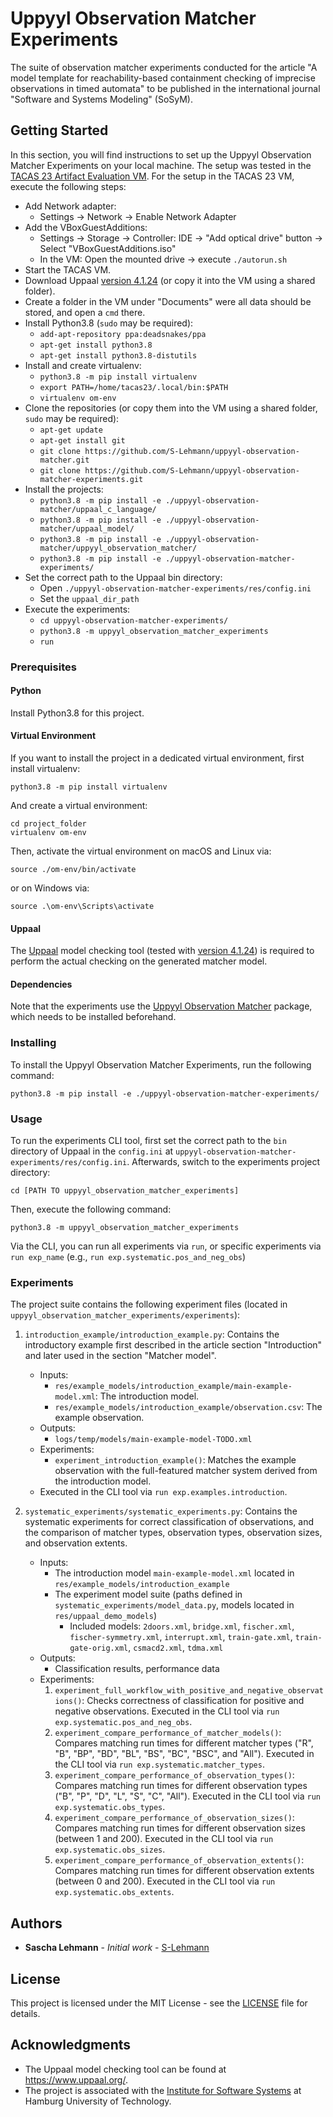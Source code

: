 # Uppyyl Observation Matcher Experiments

The suite of observation matcher experiments conducted for the article "A model template for reachability-based containment checking of imprecise observations in timed automata" to be published in the international journal "Software and Systems Modeling" (SoSyM).

## Getting Started

In this section, you will find instructions to set up the Uppyyl Observation Matcher Experiments on your local machine.
The setup was tested in the [TACAS 23 Artifact Evaluation VM](https://zenodo.org/records/7113223).
For the setup in the TACAS 23 VM, execute the following steps:
- Add Network adapter: 
  - Settings -> Network -> Enable Network Adapter
- Add the VBoxGuestAdditions:
  - Settings -> Storage -> Controller: IDE -> "Add optical drive" button -> Select "VBoxGuestAdditions.iso"
  - In the VM: Open the mounted drive -> execute `./autorun.sh`
- Start the TACAS VM.
- Download Uppaal [version 4.1.24](https://uppaal.org/downloads/other/#uppaal-41) (or copy it into the VM using a shared folder).
- Create a folder in the VM under "Documents" were all data should be stored, and open a `cmd` there.
- Install Python3.8 (`sudo` may be required):
  - `add-apt-repository ppa:deadsnakes/ppa`
  - `apt-get install python3.8`
  - `apt-get install python3.8-distutils`
- Install and create virtualenv:
  - `python3.8 -m pip install virtualenv`
  - `export PATH=/home/tacas23/.local/bin:$PATH`
  - `virtualenv om-env`
- Clone the repositories (or copy them into the VM using a shared folder, `sudo` may be required):
  - `apt-get update`
  - `apt-get install git`
  - `git clone https://github.com/S-Lehmann/uppyyl-observation-matcher.git`
  - `git clone https://github.com/S-Lehmann/uppyyl-observation-matcher-experiments.git`
- Install the projects:
  - `python3.8 -m pip install -e ./uppyyl-observation-matcher/uppaal_c_language/`
  - `python3.8 -m pip install -e ./uppyyl-observation-matcher/uppaal_model/`
  - `python3.8 -m pip install -e ./uppyyl-observation-matcher/uppyyl_observation_matcher/`
  - `python3.8 -m pip install -e ./uppyyl-observation-matcher-experiments/`
- Set the correct path to the Uppaal bin directory:
  - Open `./uppyyl-observation-matcher-experiments/res/config.ini`
  - Set the `uppaal_dir_path`
- Execute the experiments:
  - `cd uppyyl-observation-matcher-experiments/`
  - `python3.8 -m uppyyl_observation_matcher_experiments`
  - `run`

### Prerequisites

#### Python

Install Python3.8 for this project.

#### Virtual Environment

If you want to install the project in a dedicated virtual environment, first install virtualenv:
```
python3.8 -m pip install virtualenv
```

And create a virtual environment:

```
cd project_folder
virtualenv om-env
```

Then, activate the virtual environment on macOS and Linux via:

```
source ./om-env/bin/activate
```

or on Windows via:

```
source .\om-env\Scripts\activate
```

#### Uppaal

The [Uppaal](https://www.uppaal.org/) model checking tool (tested with [version 4.1.24](https://uppaal.org/downloads/other/#uppaal-41)) is required to perform the actual checking on the generated matcher model.

#### Dependencies

Note that the experiments use the [Uppyyl Observation Matcher](https://github.com/S-Lehmann/uppyyl-observation-matcher) package, which needs to be installed beforehand.

### Installing

To install the Uppyyl Observation Matcher Experiments, run the following command:

```
python3.8 -m pip install -e ./uppyyl-observation-matcher-experiments/
```

### Usage

To run the experiments CLI tool, first set the correct path to the `bin` directory of Uppaal in the `config.ini` at `uppyyl-observation-matcher-experiments/res/config.ini`.
Afterwards, switch to the experiments project directory:

```
cd [PATH TO uppyyl_observation_matcher_experiments]
```

Then, execute the following command:

```
python3.8 -m uppyyl_observation_matcher_experiments
```

Via the CLI, you can run all experiments via `run`, or specific experiments via `run exp_name` (e.g., `run exp.systematic.pos_and_neg_obs`)

### Experiments

The project suite contains the following experiment files (located in `uppyyl_observation_matcher_experiments/experiments`):

1. `introduction_example/introduction_example.py`: Contains the introductory example first described in the article section "Introduction" and later used in the section "Matcher model".
    * Inputs:
        - `res/example_models/introduction_example/main-example-model.xml`: The introduction model.
        - `res/example_models/introduction_example/observation.csv`: The example observation.
    * Outputs:
        - `logs/temp/models/main-example-model-TODO.xml`
    * Experiments:
        - `experiment_introduction_example()`: Matches the example observation with the full-featured matcher system derived from the introduction model.
    * Executed in the CLI tool via `run exp.examples.introduction`.

2. `systematic_experiments/systematic_experiments.py`: Contains the systematic experiments for correct classification of observations, and the comparison of matcher types, observation types, observation sizes, and observation extents.
    * Inputs:
        - The introduction model `main-example-model.xml` located in `res/example_models/introduction_example`
        - The experiment model suite (paths defined in `systematic_experiments/model_data.py`, models located in `res/uppaal_demo_models`)
            + Included models: `2doors.xml`, `bridge.xml`, `fischer.xml`, `fischer-symmetry.xml`, `interrupt.xml`, `train-gate.xml`, `train-gate-orig.xml`, `csmacd2.xml`, `tdma.xml`
    * Outputs:
        - Classification results, performance data
    * Experiments:
        1. `experiment_full_workflow_with_positive_and_negative_observations()`:
        Checks correctness of classification for positive and negative observations.
        Executed in the CLI tool via `run exp.systematic.pos_and_neg_obs`.
        2. `experiment_compare_performance_of_matcher_models()`:
        Compares matching run times for different matcher types ("R", "B", "BP", "BD", "BL", "BS", "BC", "BSC", and "All").
        Executed in the CLI tool via `run exp.systematic.matcher_types`.
        3. `experiment_compare_performance_of_observation_types()`:
        Compares matching run times for different observation types ("B", "P", "D", "L", "S", "C", "All").
        Executed in the CLI tool via `run exp.systematic.obs_types`.
        4. `experiment_compare_performance_of_observation_sizes()`:
        Compares matching run times for different observation sizes (between 1 and 200).
        Executed in the CLI tool via `run exp.systematic.obs_sizes`.
        5. `experiment_compare_performance_of_observation_extents()`:
        Compares matching run times for different observation extents (between 0 and 200).
        Executed in the CLI tool via `run exp.systematic.obs_extents`.

## Authors

* **Sascha Lehmann** - *Initial work* - [S-Lehmann](https://github.com/S-Lehmann)

## License

This project is licensed under the MIT License - see the [LICENSE](LICENSE) file for details.

## Acknowledgments

* The Uppaal model checking tool can be found at https://www.uppaal.org/.
* The project is associated with the [Institute for Software Systems](https://www.tuhh.de/sts) at Hamburg University of Technology.
